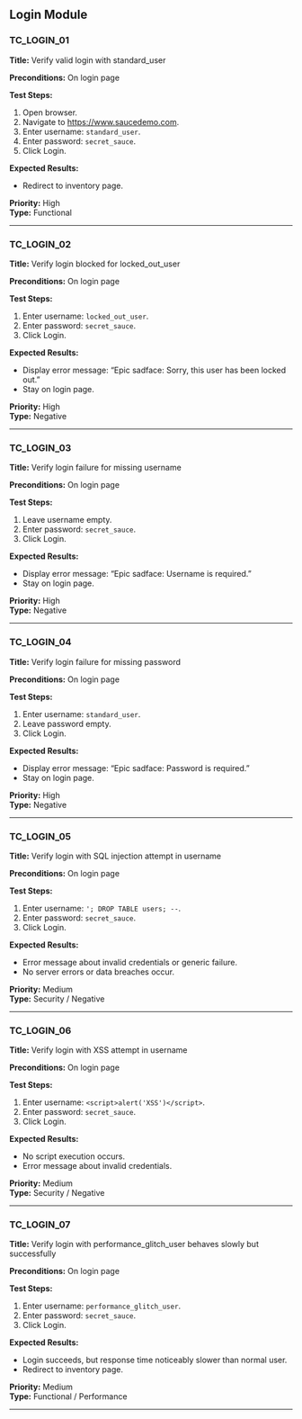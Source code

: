 ## Login Module

### TC_LOGIN_01  
**Title:** Verify valid login with standard_user  

**Preconditions:** On login page  

**Test Steps:**  
1. Open browser.  
2. Navigate to https://www.saucedemo.com.  
3. Enter username: `standard_user`.  
4. Enter password: `secret_sauce`.  
5. Click Login.  

**Expected Results:**  
- Redirect to inventory page.  

**Priority:** High  
**Type:** Functional  

---

### TC_LOGIN_02  
**Title:** Verify login blocked for locked_out_user  

**Preconditions:** On login page  

**Test Steps:**  
1. Enter username: `locked_out_user`.  
2. Enter password: `secret_sauce`.  
3. Click Login.  

**Expected Results:**  
- Display error message: “Epic sadface: Sorry, this user has been locked out.”  
- Stay on login page.  

**Priority:** High  
**Type:** Negative  

---

### TC_LOGIN_03  
**Title:** Verify login failure for missing username  

**Preconditions:** On login page  

**Test Steps:**  
1. Leave username empty.  
2. Enter password: `secret_sauce`.  
3. Click Login.  

**Expected Results:**  
- Display error message: “Epic sadface: Username is required.”  
- Stay on login page.  

**Priority:** High  
**Type:** Negative  

---

### TC_LOGIN_04  
**Title:** Verify login failure for missing password  

**Preconditions:** On login page  

**Test Steps:**  
1. Enter username: `standard_user`.  
2. Leave password empty.  
3. Click Login.  

**Expected Results:**  
- Display error message: “Epic sadface: Password is required.”  
- Stay on login page.  

**Priority:** High  
**Type:** Negative  

---

### TC_LOGIN_05  
**Title:** Verify login with SQL injection attempt in username  

**Preconditions:** On login page  

**Test Steps:**  
1. Enter username: `'; DROP TABLE users; --`.  
2. Enter password: `secret_sauce`.  
3. Click Login.  

**Expected Results:**  
- Error message about invalid credentials or generic failure.  
- No server errors or data breaches occur.  

**Priority:** Medium  
**Type:** Security / Negative  

---

### TC_LOGIN_06  
**Title:** Verify login with XSS attempt in username  

**Preconditions:** On login page  

**Test Steps:**  
1. Enter username: `<script>alert('XSS')</script>`.  
2. Enter password: `secret_sauce`.  
3. Click Login.  

**Expected Results:**  
- No script execution occurs.  
- Error message about invalid credentials.  

**Priority:** Medium  
**Type:** Security / Negative  

---

### TC_LOGIN_07  
**Title:** Verify login with performance_glitch_user behaves slowly but successfully  

**Preconditions:** On login page  

**Test Steps:**  
1. Enter username: `performance_glitch_user`.  
2. Enter password: `secret_sauce`.  
3. Click Login.  

**Expected Results:**  
- Login succeeds, but response time noticeably slower than normal user.  
- Redirect to inventory page.  

**Priority:** Medium  
**Type:** Functional / Performance  

---